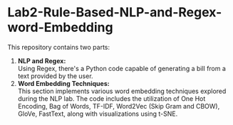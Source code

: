 # Lab2-Rule-Based-NLP-and-Regex-word-Embedding
<div>
    <p>This repository contains two parts:</p>
    <ol>
        <li><strong>NLP and Regex:</strong><br>
            Using Regex, there's a Python code capable of generating a bill from a text provided by the user.
        </li>
        <li><strong>Word Embedding Techniques:</strong><br>
            This section implements various word embedding techniques explored during the NLP lab. The code includes the utilization of One Hot Encoding, Bag of Words, TF-IDF, Word2Vec (Skip Gram and CBOW), GloVe, FastText, along with visualizations using t-SNE.
        </li>
    </ol>
</div>
